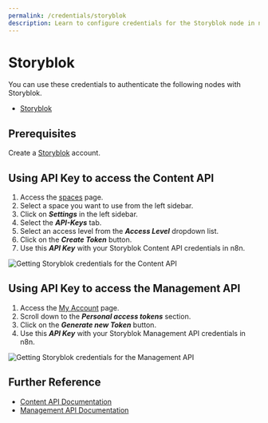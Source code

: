 ```yaml
---
permalink: /credentials/storyblok
description: Learn to configure credentials for the Storyblok node in n8n
---
```


# Storyblok

You can use these credentials to authenticate the following nodes with Storyblok.
- [Storyblok](../../nodes-library/nodes/Storyblok/README.md)

## Prerequisites

Create a [Storyblok](https://www.storyblok.com/) account.

## Using API Key to access the Content API

1. Access the [spaces](https://app.storyblok.com/#!/me/spaces) page.
2. Select a space you want to use from the left sidebar.
3. Click on ***Settings*** in the left sidebar.
4. Select the ***API-Keys*** tab.
5. Select an access level from the ***Access Level*** dropdown list.
6. Click on the ***Create Token*** button.
7. Use this ***API Key*** with your Storyblok Content API credentials in n8n.

![Getting Storyblok credentials for the Content API](REDACTED)

## Using API Key to access the Management API

1. Access the [My Account](https://app.storyblok.com/#!/me/account) page.
2. Scroll down to the ***Personal access tokens*** section.
3. Click on the ***Generate new Token*** button.
4. Use this ***API Key*** with your Storyblok Management API credentials in n8n.

![Getting Storyblok credentials for the Management API](REDACTED)


## Further Reference

- [Content API Documentation](https://www.storyblok.com/docs/api/content-delivery#topics/authentication)
- [Management API Documentation](https://www.storyblok.com/docs/api/management#topics/authentication)
